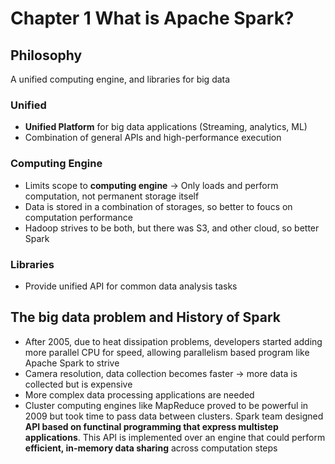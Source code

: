 # Chapter 1 What is Apache Spark?

## Philosophy
A unified computing engine, and libraries for big data

### Unified
- **Unified Platform** for big data applications (Streaming, analytics, ML)
- Combination of general APIs and high-performance execution

### Computing Engine
- Limits scope to **computing engine** -> Only loads and perform computation, not permanent storage itself
- Data is stored in a combination of storages, so better to foucs on computation performance
- Hadoop strives to be both, but there was S3, and other cloud, so better Spark

### Libraries
- Provide unified API for common data analysis tasks

## The big data problem and History of Spark
- After 2005, due to heat dissipation problems, developers started adding more parallel CPU for speed, allowing parallelism based program like Apache Spark to strive
- Camera resolution, data collection becomes faster -> more data is collected but is expensive
- More complex data processing applications are needed
- Cluster computing engines like MapReduce proved to be powerful in 2009 but took time to pass data between clusters. Spark team designed **API based on functinal programming that express multistep applications**. This API is implemented over an engine that could perform **efficient, in-memory data sharing** across computation steps
